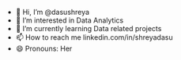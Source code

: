 - 👋 Hi, I’m @dasushreya
- 👀 I’m interested in Data Analytics
- 🌱 I’m currently learning Data related projects 
- 📫 How to reach me linkedin.com/in/shreyadasu
- 😄 Pronouns: Her
  

<!---
dasushreya/dasushreya is a ✨ special ✨ repository because its `README.md` (this file) appears on your GitHub profile.
You can click the Preview link to take a look at your changes.
--->
